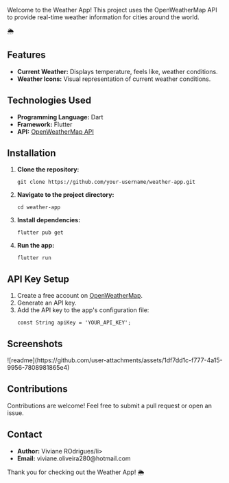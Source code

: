 <p>Welcome to the Weather App! This project uses the OpenWeatherMap API to provide real-time weather information for cities around the world.</p> 🌦️

<h2>Features</h2>
<ul>
    <li><strong>Current Weather:</strong> Displays temperature, feels like, weather conditions.</li>
    <li><strong>Weather Icons:</strong> Visual representation of current weather conditions.</li>
</ul>

<h2>Technologies Used</h2>
<ul>
    <li><strong>Programming Language:</strong> Dart</li>
    <li><strong>Framework:</strong> Flutter</li>
    <li><strong>API:</strong> <a href="https://openweathermap.org/api">OpenWeatherMap API</a></li>
</ul>

<h2>Installation</h2>
<ol>
    <li><strong>Clone the repository:</strong>
        <pre><code>git clone https://github.com/your-username/weather-app.git</code></pre>
    </li>
    <li><strong>Navigate to the project directory:</strong>
        <pre><code>cd weather-app</code></pre>
    </li>
    <li><strong>Install dependencies:</strong>
        <pre><code>flutter pub get</code></pre>
    </li>
    <li><strong>Run the app:</strong>
        <pre><code>flutter run</code></pre>
    </li>
</ol>

<h2>API Key Setup</h2>
<ol>
    <li>Create a free account on <a href="https://openweathermap.org/api">OpenWeatherMap</a>.</li>
    <li>Generate an API key.</li>
    <li>Add the API key to the app's configuration file:
        <pre><code>const String apiKey = 'YOUR_API_KEY';</code></pre>
    </li>
</ol>

<h2>Screenshots</h2>
![readme](https://github.com/user-attachments/assets/1df7dd1c-f777-4a15-9956-7808981865e4)


<h2>Contributions</h2>
<p>Contributions are welcome! Feel free to submit a pull request or open an issue.</p>

<h2>Contact</h2>
<ul>
    <li><strong>Author:</strong> Viviane ROdrigues/li>
    <li><strong>Email:</strong> viviane.oliveira280@hotmail.com</li>
</ul>

<p>Thank you for checking out the Weather App! 🌦️</p>
